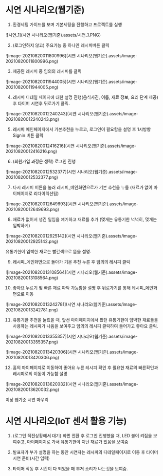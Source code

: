 # 시연 시나리오(웹기준)



1) 환경세팅 가이드를 보며 기본세팅을 진행하고 프로젝트를 실행

![시연_1](시연 시나리오(웹기준).assets/시연_1.PNG)



2) (로그인하지 않고) 주요기능 중 하나인 레시피버튼 클릭

![image-20210820011800996](시연 시나리오(웹기준).assets/image-20210820011800996.png)



3) 제공된 레시피 중 임의의 레시피를 클릭

![image-20210820011944005](시연 시나리오(웹기준).assets/image-20210820011944005.png)



4) 레시피 디테일 페이지에 대한 설명 진행(음식사진, 이름, 재료 정보, 요리 단계 제공)후 타이머 시연후 뒤로가기 클릭.

![image-20210820012240243](시연 시나리오(웹기준).assets/image-20210820012240243.png)



5) 레시피 메인페이지에서 기본추천을 누르고, 로그인이 필요함을 설명 후 1시방향 Signin 버튼 클릭



![image-20210820012416216](시연 시나리오(웹기준).assets/image-20210820012416216.png)



6) (회원가입 과정은 생략) 로그인 진행 

![image-20210820012532377](시연 시나리오(웹기준).assets/image-20210820012532377.png)



7) 다시 레시피 버튼을 눌러 레시피_메인화면으로가 기본 추천을 누름 (재료가 없어 마이페이지로 리다이렉션됨)

![image-20210820012649693](시연 시나리오(웹기준).assets/image-20210820012649693.png)



8) 재료가 없어서 생긴 일임을 얘기하고 재료를 추가 (몇개는 유통기한 넉넉히, 몇개는 임박하게)

![image-20210820012925142](시연 시나리오(웹기준).assets/image-20210820012925142.png)

유통기한이 임박한 재료는 빨간색으로 뜸을 설명.



9) 레시피_메인화면으로 돌아가 기본 추천 누른 후 임의의 레시피 클릭

![image-20210820013108564](시연 시나리오(웹기준).assets/image-20210820013108564.png)



10) 좋아요 누르기 및 빠른 재료 파악 가능함을 설명 후 뒤로가기를 통해 레시피_메인화면으로 이동

![image-20210820013242781](시연 시나리오(웹기준).assets/image-20210820013242781.png)



11) 유통기한 추천을 눌렀을 때, 앞선 마이페이지에서 봤던 유통기한이 임박한 재료들을 사용하는 레시피가 나옴을 보여주고 임의의 레시피 클릭하여 들어가고 좋아요 클릭.

![image-20210820013355357](시연 시나리오(웹기준).assets/image-20210820013355357.png)

![image-20210820013420306](시연 시나리오(웹기준).assets/image-20210820013420306.png)



12) 홈의 마이페이지로 이동하여 좋아요 누른 레시피 확인 후 필요한 재료의 빠른확인과 레시피로의 이동이 가능함 설명

 ![image-20210820013620032](시연 시나리오(웹기준).assets/image-20210820013620032.png)



이상 웹기준 시연 마무리



# 시연 시나리오(IoT 센서 활용 기능)



1)  (로그인 직전상황에서 대기) 화면 전환 후 로그인 진행했을 때, LED 불이 켜짐을 보여주고, 마이페이지로 가서 유통기한이 지난 재료가 있음을 보여줌



2)  발표자가 부가 설명을 하는 동안 시연자는 레시피의 디테일페이지로 이동 후 타이머 시연 준비(시간 입력)



3) 타이머 작동 후 시간이 다 되었을 때 부저 소리가 나는것을 보여줌.